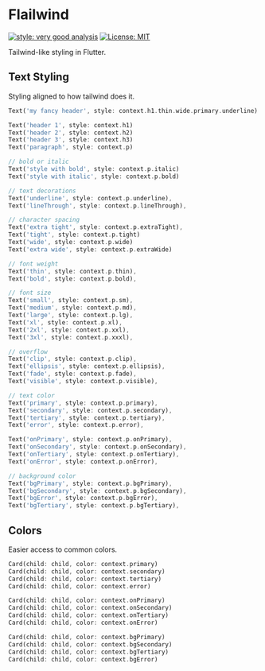 # Flailwind

[![style: very good analysis][very_good_analysis_badge]][very_good_analysis_link]
[![License: MIT][license_badge]][license_link]

Tailwind-like styling in Flutter.

## Text Styling

Styling aligned to how tailwind does it.

```dart
Text('my fancy header', style: context.h1.thin.wide.primary.underline)
```

```dart
Text('header 1', style: context.h1)
Text('header 2', style: context.h2)
Text('header 3', style: context.h3)
Text('paragraph', style: context.p)

// bold or italic
Text('style with bold', style: context.p.italic)
Text('style with italic', style: context.p.bold)

// text decorations
Text('underline', style: context.p.underline),
Text('lineThrough', style: context.p.lineThrough),

// character spacing
Text('extra tight', style: context.p.extraTight),
Text('tight', style: context.p.tight)
Text('wide', style: context.p.wide)
Text('extra wide', style: context.p.extraWide)

// font weight
Text('thin', style: context.p.thin),
Text('bold', style: context.p.bold),

// font size
Text('small', style: context.p.sm),
Text('medium', style: context.p.md),
Text('large', style: context.p.lg),
Text('xl', style: context.p.xl),
Text('2xl', style: context.p.xxl),
Text('3xl', style: context.p.xxxl),

// overflow
Text('clip', style: context.p.clip),
Text('ellipsis', style: context.p.ellipsis),
Text('fade', style: context.p.fade),
Text('visible', style: context.p.visible),

// text color
Text('primary', style: context.p.primary),
Text('secondary', style: context.p.secondary),
Text('tertiary', style: context.p.tertiary),
Text('error', style: context.p.error),

Text('onPrimary', style: context.p.onPrimary),
Text('onSecondary', style: context.p.onSecondary),
Text('onTertiary', style: context.p.onTertiary),
Text('onError', style: context.p.onError),

// background color
Text('bgPrimary', style: context.p.bgPrimary),
Text('bgSecondary', style: context.p.bgSecondary),
Text('bgError', style: context.p.bgError),
Text('bgTertiary', style: context.p.bgTertiary),
```

## Colors

Easier access to common colors.

```dart
Card(child: child, color: context.primary)
Card(child: child, color: context.secondary)
Card(child: child, color: context.tertiary)
Card(child: child, color: context.error)

Card(child: child, color: context.onPrimary)
Card(child: child, color: context.onSecondary)
Card(child: child, color: context.onTertiary)
Card(child: child, color: context.onError)

Card(child: child, color: context.bgPrimary)
Card(child: child, color: context.bgSecondary)
Card(child: child, color: context.bgTertiary)
Card(child: child, color: context.bgError)
```

[license_badge]: https://img.shields.io/badge/license-MIT-blue.svg
[license_link]: https://opensource.org/licenses/MIT
[very_good_analysis_badge]: https://img.shields.io/badge/style-very_good_analysis-B22C89.svg
[very_good_analysis_link]: https://pub.dev/packages/very_good_analysis
